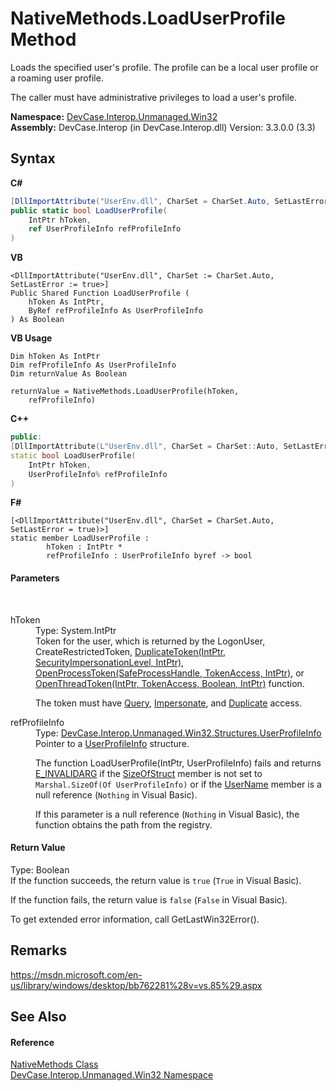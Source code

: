 # NativeMethods.LoadUserProfile Method 
 

Loads the specified user's profile. The profile can be a local user profile or a roaming user profile. 

 The caller must have administrative privileges to load a user's profile.

**Namespace:**&nbsp;<a href="N_DevCase_Interop_Unmanaged_Win32">DevCase.Interop.Unmanaged.Win32</a><br />**Assembly:**&nbsp;DevCase.Interop (in DevCase.Interop.dll) Version: 3.3.0.0 (3.3)

## Syntax

**C#**<br />
``` C#
[DllImportAttribute("UserEnv.dll", CharSet = CharSet.Auto, SetLastError = true)]
public static bool LoadUserProfile(
	IntPtr hToken,
	ref UserProfileInfo refProfileInfo
)
```

**VB**<br />
``` VB
<DllImportAttribute("UserEnv.dll", CharSet := CharSet.Auto, SetLastError := true>]
Public Shared Function LoadUserProfile ( 
	hToken As IntPtr,
	ByRef refProfileInfo As UserProfileInfo
) As Boolean
```

**VB Usage**<br />
``` VB Usage
Dim hToken As IntPtr
Dim refProfileInfo As UserProfileInfo
Dim returnValue As Boolean

returnValue = NativeMethods.LoadUserProfile(hToken, 
	refProfileInfo)
```

**C++**<br />
``` C++
public:
[DllImportAttribute(L"UserEnv.dll", CharSet = CharSet::Auto, SetLastError = true)]
static bool LoadUserProfile(
	IntPtr hToken, 
	UserProfileInfo% refProfileInfo
)
```

**F#**<br />
``` F#
[<DllImportAttribute("UserEnv.dll", CharSet = CharSet.Auto, SetLastError = true)>]
static member LoadUserProfile : 
        hToken : IntPtr * 
        refProfileInfo : UserProfileInfo byref -> bool 

```


#### Parameters
&nbsp;<dl><dt>hToken</dt><dd>Type: System.IntPtr<br />Token for the user, which is returned by the LogonUser, CreateRestrictedToken, <a href="M_DevCase_Interop_Unmanaged_Win32_NativeMethods_DuplicateToken">DuplicateToken(IntPtr, SecurityImpersonationLevel, IntPtr)</a>, <a href="M_DevCase_Interop_Unmanaged_Win32_NativeMethods_OpenProcessToken">OpenProcessToken(SafeProcessHandle, TokenAccess, IntPtr)</a>, or <a href="M_DevCase_Interop_Unmanaged_Win32_NativeMethods_OpenThreadToken">OpenThreadToken(IntPtr, TokenAccess, Boolean, IntPtr)</a> function. 

 The token must have <a href="T_DevCase_Interop_Unmanaged_Win32_Enums_TokenAccess">Query</a>, <a href="T_DevCase_Interop_Unmanaged_Win32_Enums_TokenAccess">Impersonate</a>, and <a href="T_DevCase_Interop_Unmanaged_Win32_Enums_TokenAccess">Duplicate</a> access.</dd><dt>refProfileInfo</dt><dd>Type: <a href="T_DevCase_Interop_Unmanaged_Win32_Structures_UserProfileInfo">DevCase.Interop.Unmanaged.Win32.Structures.UserProfileInfo</a><br />Pointer to a <a href="T_DevCase_Interop_Unmanaged_Win32_Structures_UserProfileInfo">UserProfileInfo</a> structure. 

 The function LoadUserProfile(IntPtr, UserProfileInfo) fails and returns <a href="T_DevCase_Interop_Unmanaged_Win32_Enums_HResult">E_INVALIDARG</a> if the <a href="F_DevCase_Interop_Unmanaged_Win32_Structures_UserProfileInfo_SizeOfStruct">SizeOfStruct</a> member is not set to `Marshal.SizeOf(Of UserProfileInfo)` or if the <a href="F_DevCase_Interop_Unmanaged_Win32_Structures_UserProfileInfo_UserName">UserName</a> member is a null reference (`Nothing` in Visual Basic). 

 If this parameter is a null reference (`Nothing` in Visual Basic), the function obtains the path from the registry.</dd></dl>

#### Return Value
Type: Boolean<br />If the function succeeds, the return value is `true` (`True` in Visual Basic). 

 If the function fails, the return value is `false` (`False` in Visual Basic). 

 To get extended error information, call GetLastWin32Error().

## Remarks
<a href="https://msdn.microsoft.com/en-us/library/windows/desktop/bb762281%28v=vs.85%29.aspx" target="_blank">https://msdn.microsoft.com/en-us/library/windows/desktop/bb762281%28v=vs.85%29.aspx</a>

## See Also


#### Reference
<a href="T_DevCase_Interop_Unmanaged_Win32_NativeMethods">NativeMethods Class</a><br /><a href="N_DevCase_Interop_Unmanaged_Win32">DevCase.Interop.Unmanaged.Win32 Namespace</a><br />